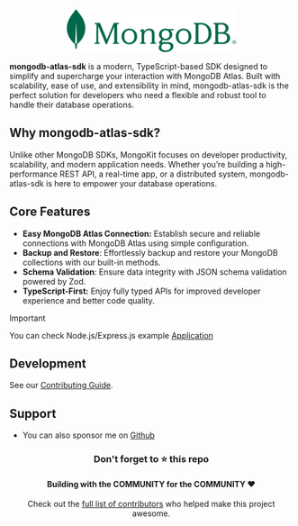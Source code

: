 <div align="center">

<img src="./mongo-sm.png" alt="">

</div>

**mongodb-atlas-sdk** is a modern, TypeScript-based SDK designed to simplify and supercharge your interaction with MongoDB Atlas. Built with scalability, ease of use, and extensibility in mind, mongodb-atlas-sdk is the perfect solution for developers who need a flexible and robust tool to handle their database operations.

## Why mongodb-atlas-sdk?

Unlike other MongoDB SDKs, MongoKit focuses on developer productivity, scalability, and modern application needs. Whether you’re building a high-performance REST API, a real-time app, or a distributed system, mongodb-atlas-sdk is here to empower your database operations.

## Core Features

- **Easy MongoDB Atlas Connection:** Establish secure and reliable connections with MongoDB Atlas using simple configuration.
- **Backup and Restore**: Effortlessly backup and restore your MongoDB collections with our built-in methods.
- **Schema Validation**: Ensure data integrity with JSON schema validation powered by Zod.
- **TypeScript-First:** Enjoy fully typed APIs for improved developer experience and better code quality.

> [!IMPORTANT]
> You can check Node.js/Express.js example [Application](./examples)

## Development

See our [Contributing Guide](./CONTRIBUTING.md).

## Support

- You can also sponsor me on [Github](https://github.com/sponsors/shivarm)

<div align="center">
    <h3>Don't forget to ⭐ this repo</h3>
    <h4>Building with the COMMUNITY for the COMMUNITY ❤️</h4>
      <p>Check out the <a href="https://github.com/sponsors/shivarm/graphs/contributors">full list of contributors</a> who helped make this project awesome.</p>
</div>

